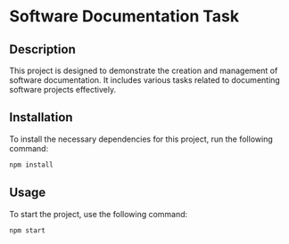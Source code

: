 # Software Documentation Task

## Description
This project is designed to demonstrate the creation and management of software documentation. It includes various tasks related to documenting software projects effectively.

## Installation
To install the necessary dependencies for this project, run the following command:
```bash
npm install
```

## Usage
To start the project, use the following command:
```bash
npm start
```
